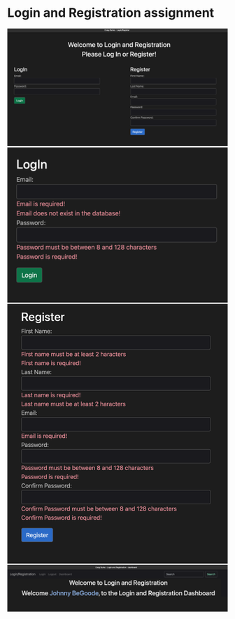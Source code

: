 # Login and Registration assignment

![screenShot1](./src/main/resources/static//images/myScreenShot1.png)
![screenShot2](./src/main/resources/static//images/myScreenShot2.png)
![screenShot3](./src/main/resources/static//images/myScreenShot3.png)
![screenShot4](./src/main/resources/static//images/myScreenShot4.png)
